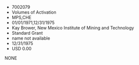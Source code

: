 * 7002079
* Volumes of Activation
* MPS,CHE
* 01/01/1971,12/31/1975
* Kay Brower, New Mexico Institute of Mining and Technology
* Standard Grant
*   name not available
* 12/31/1975
* USD 0.00

NONE